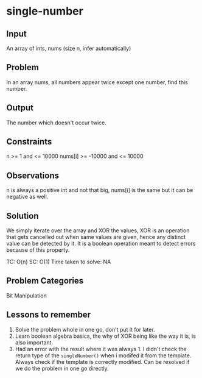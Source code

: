 # single-number 
## Input 
An array of ints, nums (size n, infer automatically)
## Problem 
In an array nums, all numbers appear twice except one number, find this number.
## Output 
The number which doesn't occur twice.
## Constraints 
n >= 1 and <= 10000
nums[i] >= -10000 and <= 10000
## Observations 
n is always a positive int and not that big, nums[i] is the same but it can be negative as well. 
## Solution 
We simply iterate over the array and XOR the values, XOR is an operation that gets cancelled out when same values are given, hence any distinct value can be detected by it. It is a boolean operation meant to detect errors because of this property.

TC: O(n) SC: O(1) Time taken to solve: NA
## Problem Categories 

Bit Manipulation
## Lessons to remember 

1. Solve the problem whole in one go, don't put it for later.
2. Learn boolean algebra basics, the why of XOR being like the way it is, is also important.
3. Had an error with the result where it was always 1. I didn't check the return type of the `singleNumber()` when i modifed it from the template. Always check if the template is correctly modified. Can be resolved if we do the problem in one go directly.
   
